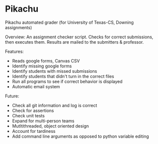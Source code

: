 Pikachu
=======

Pikachu automated grader (for University of Texas-CS, Downing assignments)

Overview:
An assignment checker script. Checks for correct submissions, then executes them. Results are mailed to the submitters & professor.

Features:
- Reads google forms, Canvas CSV
- Identify missing google forms
- Identify students with missed submissions
- Identify students that didn't turn in the correct files
- Run all programs to see if correct behavior is displayed
- Automatic email system

Future:
- Check all git information and log is correct
- Check for assertions
- Check unit tests
- Expand for multi-person teams
- Mutltithreaded, object oriented design
- Account for tardiness
- Add command line arguments as opposed to python variable editing
